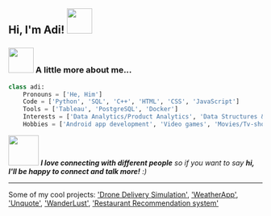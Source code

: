 <h2> Hi, I'm Adi! <img src="https://media.giphy.com/media/mGcNjsfWAjY5AEZNw6/giphy.gif" width="50"></h2>


### <img src="https://media.giphy.com/media/VgCDAzcKvsR6OM0uWg/giphy.gif" width="50"> A little more about me...  

```python
class adi:
    Pronouns = ['He, Him']
    Code = ['Python', 'SQL', 'C++', 'HTML', 'CSS', 'JavaScript']
    Tools = ['Tableau', 'PostgreSQL', 'Docker']
    Interests = ['Data Analytics/Product Analytics', 'Data Structures & Algorithms']
    Hobbies = ['Android app development', 'Video games', 'Movies/Tv-shows']
```

<img src="https://media.giphy.com/media/LnQjpWaON8nhr21vNW/giphy.gif" width="60"> <em><b>I love connecting with different people</b> so if you want to say <b>hi, I'll be happy to connect and talk more!</b> :)</em>

---

Some of my cool projects: ['Drone Delivery Simulation'](https://github.com/aditya-tekale-99/Drone-Delivery-Simulation), ['WeatherApp'](https://github.com/aditya-tekale-99/Android/tree/main/WeatherApp), ['Unquote'](https://github.com/aditya-tekale-99/Android/tree/main/Unquote), ['WanderLust'](https://github.com/aditya-tekale-99/HTML-CSS-JavaScript-Projects/tree/main/Wanderlust), ['Restaurant Recommendation system'](https://github.com/aditya-tekale-99/Python/tree/main/Restaurant%20Recommendation%20System)
